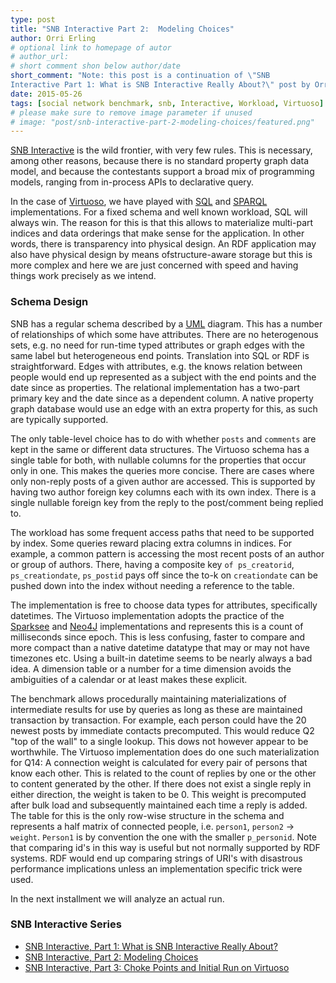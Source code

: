 ```yaml
---
type: post
title: "SNB Interactive Part 2:  Modeling Choices"
author: Orri Erling
# optional link to homepage of autor
# author_url: 
# short comment shon below author/date
short_comment: "Note: this post is a continuation of \"SNB
Interactive Part 1: What is SNB Interactive Really About?\" post by Orri Erling."
date: 2015-05-26
tags: [social network benchmark, snb, Interactive, Workload, Virtuoso]
# please make sure to remove image parameter if unused
# image: "post/snb-interactive-part-2-modeling-choices/featured.png" 
---
```


[​SNB Interactive](http://ldbcouncil.org/benchmarks/snb) is the wild
frontier, with very few rules. This is necessary, among other reasons,
because there is no standard property graph data model, and because the
contestants support a broad mix of programming models, ranging from
in-process APIs to declarative query.

In the case of [Virtuoso](http://dbpedia.org/resource/Virtuoso_Universal_Server), we have played with [SQL](http://dbpedia.org/resource/SQL) and [SPARQL](http://dbpedia.org/resource/SPARQL) implementations. For a fixed schema and well known workload, SQL will always win. The reason for this is that this allows to materialize multi-part indices and data orderings that make sense for the application.  In other words, there is transparency into physical design. An RDF application may also have physical design by means ofstructure-aware storage but this is more complex and here we are just concerned with speed and having things work precisely as we intend.

 

###  Schema Design

SNB has a regular schema described by a
[UML](https://en.wikipedia.org/wiki/Unified_Modeling_Language) diagram.
 This has a number of relationships of which some have attributes.
 There are no heterogenous sets, e.g. no need for run-time typed
attributes or graph edges with the same label but heterogeneous end
points. Translation into SQL or RDF is straightforward. Edges with
attributes, e.g. the knows relation between people would end up
represented as a subject with the end points and the date since as
properties. The relational implementation has a two-part primary key and
the date since as a dependent column.  A native property graph database
would use an edge with an extra property for this, as such are typically
supported.

The only table-level choice has to do with whether `posts` and
`comments` are kept in the same or different data structures. The Virtuoso
schema has a single table for both, with nullable columns for the
properties that occur only in one. This makes the queries more concise.
There are cases where only non-reply posts of a given author are
accessed. This is supported by having two author foreign key columns
each with its own index. There is a single nullable foreign key from the
reply to the post/comment being replied to.

The workload has some frequent access paths that need to be supported by
index.  Some queries reward placing extra columns in indices.
For example, a common pattern is accessing the most recent posts of
an author or group of authors.  There, having a composite key
`of ps_creatorid`, `ps_creationdate`, `ps_postid` pays off since the to-k
on `creationdate` can be pushed down into the index without needing
a reference to the table.

The implementation is free to choose data types for
attributes, specifically datetimes. The Virtuoso implementation adopts
the practice of the
[Sparksee](http://dbpedia.org/resource/DEX_(Graph_database)) and
[Neo4J](http://dbpedia.org/resource/Neo4j) implementations and represents
this is a count of milliseconds since epoch.  This is less confusing,
faster to compare  and more compact than a native datetime datatype that
may or may not have timezones etc. Using a built-in datetime seems to be
nearly always a bad idea. A dimension table or a number for a time
dimension avoids the ambiguities of a calendar or at least makes these
explicit.

The benchmark allows procedurally maintaining materializations of intermediate results for use by queries as long as these are maintained transaction by transaction.  For example, each person could have the 20 newest posts by immediate contacts precomputed.  This would reduce Q2 "top of the wall" to a single lookup. This dows not however appear to be worthwhile. The Virtuoso implementation does do one such materialization for Q14: A connection weight is calculated for every pair of persons that know each other. This is related to the count of replies by one or the other to content generated by the other. If there does not exist a single reply in either direction, the weight is taken to be 0. This weight is precomputed after bulk load and subsequently maintained each time a reply is added.  The table for this is the only row-wise structure in the schema and represents a half matrix of connected people, i.e. `person1`, `person2` -> `weight`. `Person1` is by convention the one with the smaller `p_personid`.  Note that comparing id's in this way is useful but not normally supported by RDF systems. RDF would end up comparing strings of URI's with disastrous performance implications unless an implementation specific trick were used.

In the next installment we will analyze an actual run.

### SNB Interactive Series

* [SNB Interactive, Part 1: What is SNB Interactive Really About?](../snb-interactive-part-1-what-is-snb-interactive-really-about)
* [SNB Interactive, Part 2: Modeling Choices](../snb-interactive-part-2-modeling-choices)
* [SNB Interactive, Part 3: Choke Points and Initial Run on Virtuoso](../snb-interactive-part-3-choke-points-and-initial-run-on-virtuoso/)
